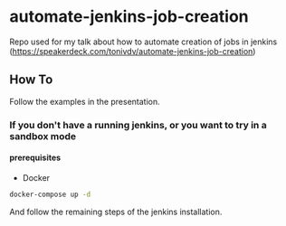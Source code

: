 # automate-jenkins-job-creation
Repo used for my talk about how to automate creation of jobs in jenkins (https://speakerdeck.com/tonivdv/automate-jenkins-job-creation)

## How To

Follow the examples in the presentation.

### If you don't have a running jenkins, or you want to try in a sandbox mode

#### prerequisites
* Docker

```bash
docker-compose up -d
```
And follow the remaining steps of the jenkins installation.